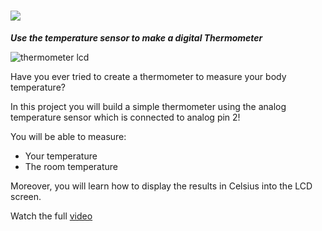# ![](https://place-hold.it/280x39/FFFFFF/166447/FF0404&text=THERMOMETER-LCD&bold&fontsize=23)
***Use the temperature sensor to make a digital Thermometer***

![thermometer lcd](https://user-images.githubusercontent.com/37689522/53480047-a62e8b00-3a7a-11e9-9ffd-a08245c62567.gif)

Have you ever tried to create a thermometer to measure your body temperature? 

In this project you will build a simple thermometer using the analog temperature sensor which is connected to analog pin 2!

You will be able to measure:

- Your temperature
- The room temperature

Moreover, you will learn how to display the results in Celsius into the LCD screen. 

Watch the full [video](https://www.youtube.com/watch?v=b0bzWeGwnUg)
